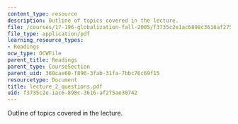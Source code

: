 ```yaml
---
content_type: resource
description: Outline of topics covered in the lecture.
file: /courses/17-196-globalization-fall-2005/f3735c2e1ac6898c3616af275ae30742_lecture_2_questions.pdf
file_type: application/pdf
learning_resource_types:
- Readings
ocw_type: OCWFile
parent_title: Readings
parent_type: CourseSection
parent_uid: 360cae60-f896-3fab-31fa-7bbc76c69f15
resourcetype: Document
title: lecture_2_questions.pdf
uid: f3735c2e-1ac6-898c-3616-af275ae30742
---
```

Outline of topics covered in the lecture.

